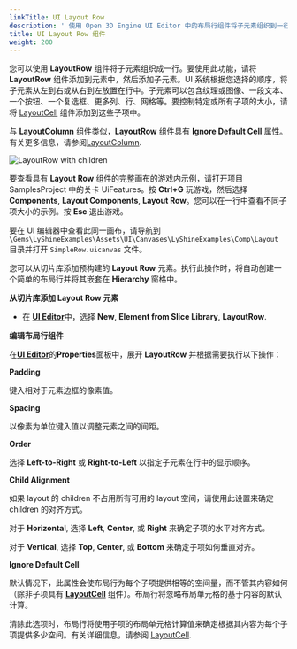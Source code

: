 ```yaml
---
linkTitle: UI Layout Row
description: ' 使用 Open 3D Engine UI Editor 中的布局行组件将子元素组织到一行中。'
title: UI Layout Row 组件
weight: 200
---
```


您可以使用 **LayoutRow** 组件将子元素组织成一行。要使用此功能，请将 **LayoutRow** 组件添加到元素中，然后添加子元素。UI 系统根据您选择的顺序，将子元素从左到右或从右到左放置在行中。子元素可以包含纹理或图像、一段文本、一个按钮、一个复选框、更多列、行、网格等。要控制特定或所有子项的大小，请将 [LayoutCell](./components-layout-cell)  组件添加到这些子项中。

与 **LayoutColumn** 组件类似，**LayoutRow** 组件具有 **Ignore Default Cell** 属性。有关更多信息，请参阅[LayoutColumn](./components-layout-column).

![LayoutRow with children](/images/user-guide/interactivity/user-interface/components/layout/ui-editor-components-layout-row.png)

要查看具有 **Layout Row** 组件的完整画布的游戏内示例，请打开项目 SamplesProject 中的关卡 UiFeatures。按 **Ctrl+G** 玩游戏，然后选择**Components**, **Layout Components**, **Layout Row**。您可以在一行中查看不同子项大小的示例。按 **Esc** 退出游戏。

要在 UI 编辑器中查看此同一画布，请导航到`\Gems\LyShineExamples\Assets\UI\Canvases\LyShineExamples\Comp\Layout` 目录并打开 `SimpleRow.uicanvas` 文件。

您可以从切片库添加预构建的 **Layout Row** 元素。执行此操作时，将自动创建一个简单的布局行并将其嵌套在 **Hierarchy** 窗格中。

**从切片库添加 Layout Row 元素**
+ 在 [**UI Editor**](/docs/user-guide/interactivity/user-interface/editor)中，选择 **New**, **Element from Slice Library**, **LayoutRow**.

**编辑布局行组件**

在[**UI Editor**](/docs/user-guide/interactivity/user-interface/editor)的**Properties**面板中，展开 **LayoutRow** 并根据需要执行以下操作：

**Padding**

键入相对于元素边框的像素值。

**Spacing**

以像素为单位键入值以调整元素之间的间距。

**Order**

选择 **Left-to-Right** 或 **Right-to-Left** 以指定子元素在行中的显示顺序。

**Child Alignment**

如果 layout 的 children 不占用所有可用的 layout 空间，请使用此设置来确定 children 的对齐方式。

对于 **Horizontal**, 选择 **Left**, **Center**, 或 **Right** 来确定子项的水平对齐方式。

对于 **Vertical**, 选择 **Top**, **Center**, 或 **Bottom** 来确定子项如何垂直对齐。

**Ignore Default Cell**

默认情况下，此属性会使布局行为每个子项提供相等的空间量，而不管其内容如何（除非子项具有 [**LayoutCell**](./components-layout-cell) 组件）。布局行将忽略布局单元格的基于内容的默认计算。

清除此选项时，布局行将使用子项的布局单元格计算值来确定根据其内容为每个子项提供多少空间。有关详细信息，请参阅 [LayoutCell](./components-layout-cell).
